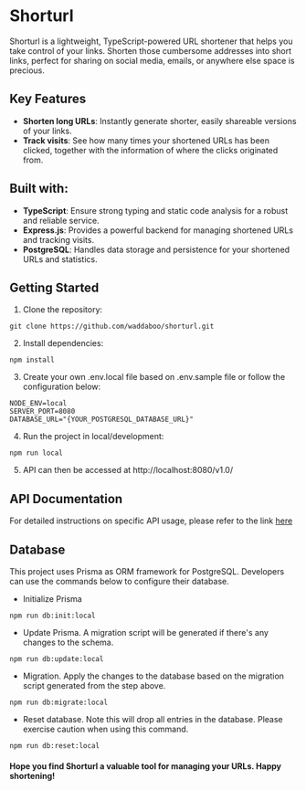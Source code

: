 # Shorturl

Shorturl is a lightweight, TypeScript-powered URL shortener that helps you take control of your links. Shorten those cumbersome addresses into short links, perfect for sharing on social media, emails, or anywhere else space is precious.

## Key Features

- **Shorten long URLs**: Instantly generate shorter, easily shareable versions of your links.
- **Track visits**: See how many times your shortened URLs has been clicked, together with the information of where the clicks originated from.

## Built with:

- **TypeScript**: Ensure strong typing and static code analysis for a robust and reliable service.
- **Express.js**: Provides a powerful backend for managing shortened URLs and tracking visits.
- **PostgreSQL**: Handles data storage and persistence for your shortened URLs and statistics.

## Getting Started

1. Clone the repository:

```
git clone https://github.com/waddaboo/shorturl.git
```

2. Install dependencies:

```
npm install
```

3. Create your own .env.local file based on .env.sample file or follow the configuration below:

```
NODE_ENV=local
SERVER_PORT=8080
DATABASE_URL="{YOUR_POSTGRESQL_DATABASE_URL}"
```

4. Run the project in local/development:

```
npm run local
```

5. API can then be accessed at http://localhost:8080/v1.0/

## API Documentation

For detailed instructions on specific API usage, please refer to the link [here](https://documenter.getpostman.com/view/15205486/2s9Ykn92ZV)

## Database

This project uses Prisma as ORM framework for PostgreSQL. Developers can use the commands below to configure their database.

- Initialize Prisma

```
npm run db:init:local
```

- Update Prisma. A migration script will be generated if there's any changes to the schema.

```
npm run db:update:local
```

- Migration. Apply the changes to the database based on the migration script generated from the step above.

```
npm run db:migrate:local
```

- Reset database. Note this will drop all entries in the database. Please exercise caution when using this command.

```
npm run db:reset:local
```

#### Hope you find Shorturl a valuable tool for managing your URLs. Happy shortening!
